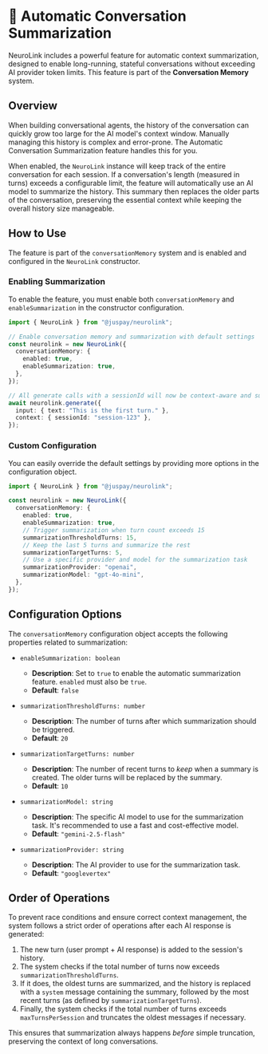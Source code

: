 # 🧠 Automatic Conversation Summarization

NeuroLink includes a powerful feature for automatic context summarization, designed to enable long-running, stateful conversations without exceeding AI provider token limits. This feature is part of the **Conversation Memory** system.

## Overview

When building conversational agents, the history of the conversation can quickly grow too large for the AI model's context window. Manually managing this history is complex and error-prone. The Automatic Conversation Summarization feature handles this for you.

When enabled, the `NeuroLink` instance will keep track of the entire conversation for each session. If a conversation's length (measured in turns) exceeds a configurable limit, the feature will automatically use an AI model to summarize the history. This summary then replaces the older parts of the conversation, preserving the essential context while keeping the overall history size manageable.

## How to Use

The feature is part of the `conversationMemory` system and is enabled and configured in the `NeuroLink` constructor.

### Enabling Summarization

To enable the feature, you must enable both `conversationMemory` and `enableSummarization` in the constructor configuration.

```typescript
import { NeuroLink } from "@juspay/neurolink";

// Enable conversation memory and summarization with default settings
const neurolink = new NeuroLink({
  conversationMemory: {
    enabled: true,
    enableSummarization: true,
  },
});

// All generate calls with a sessionId will now be context-aware and summarize automatically
await neurolink.generate({
  input: { text: "This is the first turn." },
  context: { sessionId: "session-123" },
});
```

### Custom Configuration

You can easily override the default settings by providing more options in the configuration object.

```typescript
import { NeuroLink } from "@juspay/neurolink";

const neurolink = new NeuroLink({
  conversationMemory: {
    enabled: true,
    enableSummarization: true,
    // Trigger summarization when turn count exceeds 15
    summarizationThresholdTurns: 15,
    // Keep the last 5 turns and summarize the rest
    summarizationTargetTurns: 5,
    // Use a specific provider and model for the summarization task
    summarizationProvider: "openai",
    summarizationModel: "gpt-4o-mini",
  },
});
```

## Configuration Options

The `conversationMemory` configuration object accepts the following properties related to summarization:

- `enableSummarization: boolean`

  - **Description**: Set to `true` to enable the automatic summarization feature. `enabled` must also be `true`.
  - **Default**: `false`

- `summarizationThresholdTurns: number`

  - **Description**: The number of turns after which summarization should be triggered.
  - **Default**: `20`

- `summarizationTargetTurns: number`

  - **Description**: The number of recent turns to _keep_ when a summary is created. The older turns will be replaced by the summary.
  - **Default**: `10`

- `summarizationModel: string`

  - **Description**: The specific AI model to use for the summarization task. It's recommended to use a fast and cost-effective model.
  - **Default**: `"gemini-2.5-flash"`

- `summarizationProvider: string`
  - **Description**: The AI provider to use for the summarization task.
  - **Default**: `"googlevertex"`

## Order of Operations

To prevent race conditions and ensure correct context management, the system follows a strict order of operations after each AI response is generated:

1.  The new turn (user prompt + AI response) is added to the session's history.
2.  The system checks if the total number of turns now exceeds `summarizationThresholdTurns`.
3.  If it does, the oldest turns are summarized, and the history is replaced with a `system` message containing the summary, followed by the most recent turns (as defined by `summarizationTargetTurns`).
4.  Finally, the system checks if the total number of turns exceeds `maxTurnsPerSession` and truncates the oldest messages if necessary.

This ensures that summarization always happens _before_ simple truncation, preserving the context of long conversations.
